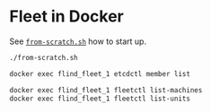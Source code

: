 # Fleet in Docker

See [`from-scratch.sh`](https://github.com/webwurst/flind/blob/master/from-scratch.sh) how to start up.

```bash
./from-scratch.sh

docker exec flind_fleet_1 etcdctl member list

docker exec flind_fleet_1 fleetctl list-machines
docker exec flind_fleet_1 fleetctl list-units
```
